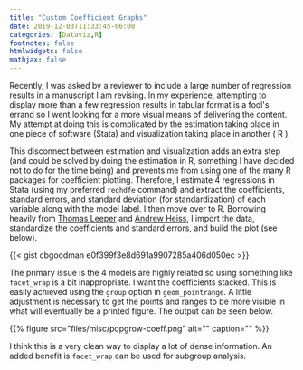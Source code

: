 ```yaml
---
title: "Custom Coefficient Graphs"
date: 2019-12-03T11:33:45-06:00
categories: [Dataviz,R]
footnotes: false
htmlwidgets: false
mathjax: false
---
```


Recently, I was asked by a reviewer to include a large number of regression results in a manuscript I am revising. In my experience, attempting to display more than a few regression results in tabular format is a fool's errand so I went looking for a more visual means of delivering the content. My attempt at doing this is complicated by the estimation taking place in one piece of software (Stata) and visualization taking place in another ( R ).

<!--more-->

This disconnect between estimation and visualization adds an extra step (and could be solved by doing the estimation in R, something I have decided not to do for the time being) and prevents me from using one of the many R packages for coefficient plotting. Therefore, I estimate 4 regressions in Stata (using my preferred `reghdfe` command) and extract the coefficients, standard errors, and standard deviation (for standardization) of each variable along with the model label. I then move over to R. Borrowing heavily from [Thomas Leeper](https://thomasleeper.com/Rcourse/Tutorials/olscoefplot.html) and [Andrew Heiss](https://gist.github.com/andrewheiss/91250f9d23e889b30ccf), I import the data, standardize the coefficients and standard errors, and build the plot (see below).

{{< gist cbgoodman e0f399f3e8d691a9907285a406d050ec >}}

The primary issue is the 4 models are highly related so using something like `facet_wrap` is a bit inappropriate. I want the coefficients stacked. This is easily achieved using the `group` option in `geom_pointrange`. A little adjustment is necessary to get the points and ranges to be more visible in what will eventually be a printed figure. The output can be seen below.

{{% figure src="files/misc/popgrow-coeff.png" alt="" caption="" %}}

I think this is a very clean way to display a lot of dense information. An added benefit is `facet_wrap` can be used for subgroup analysis.

